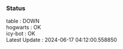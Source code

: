 ### Status


table : DOWN  
hogwarts : OK  
icy-bot : OK  
Latest Update : 2024-06-17 04:12:00.558850

